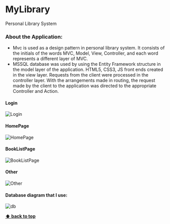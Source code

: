 # MyLibrary
 Personal Library System 
 
### About the Application:
- Mvc is used as a design pattern in personal library system. It consists of the initials of the words MVC, Model, View,                 Controller, and each word represents a different layer of MVC.
- MSSQL database was used by using the Entity Framework structure in the model layer of the application.
 HTML5, CSS3, JS front ends created in the view layer.
 Requests from the client were processed in the controller layer.
 With the arrangements made in routing, the request made by the client to the application was directed to the appropriate Controller and Action.
#### Login
![Login](https://user-images.githubusercontent.com/55401914/81515757-3edabf00-933e-11ea-8417-a2554110ddbe.png)
#### HomePage
![HomePage](https://user-images.githubusercontent.com/55401914/81515775-4b5f1780-933e-11ea-8ace-ada8052f48a5.png)
#### BookListPage
![BookListPage](https://user-images.githubusercontent.com/55401914/81515803-63369b80-933e-11ea-8251-2d217eccae4d.png)
#### Other
![Other](https://user-images.githubusercontent.com/55401914/81515828-7ea1a680-933e-11ea-9c27-c40e2b3c8c16.png)
#### Database diagram that I use:
![db](https://user-images.githubusercontent.com/55401914/81546491-2214aa80-9383-11ea-91f2-1eea4db35ec8.png)

**[⬆ back to top](#mylibrary)**

